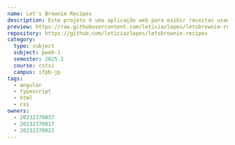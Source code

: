 ```yaml
---
name: Let's Brownie Recipes
description: Este projeto é uma aplicação web para exibir receitas usadas em uma confeitaria.
preview: https://raw.githubusercontent.com/leticiazlopes/letsbrownie-recipes/public/imgs/logoBanner.png
repository: https://github.com/leticiazlopes/letsbrownie-recipes
category:
  type: subject
  subject: pweb-1
  semester: 2025.1
  course: cstsi
  campus: ifpb-jp
tags:
  - angular
  - typescript
  - html
  - css
owners:
  - 20232370037
  - 20232370017
  - 20232370022
---
```

